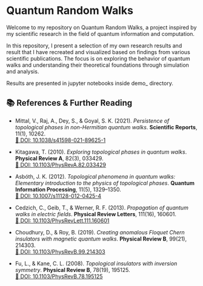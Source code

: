 # Quantum Random Walks 

Welcome to my repository on Quantum Random Walks, a project inspired by my scientific research in the field of quantum information and computation.

In this repository, I present a selection of my own research results and result that I have recreated and visualized based on findings from various scientific publications. 
The focus is on exploring the behavior of quantum walks and understanding their theoretical foundations through simulation and analysis.

Results are presented in jupyter notebooks inside demo_ directory.

## 📚 References & Further Reading

- Mittal, V., Raj, A., Dey, S., & Goyal, S. K. (2021). *Persistence of topological phases in non-Hermitian quantum walks*. **Scientific Reports**, 11(1), 10262.  
  [🔗 DOI: 10.1038/s41598-021-89625-1](https://doi.org/10.1038/s41598-021-89625-1)

- Kitagawa, T. (2010). *Exploring topological phases in quantum walks*. **Physical Review A**, 82(3), 033429.  
  [🔗 DOI: 10.1103/PhysRevA.82.033429](https://doi.org/10.1103/PhysRevA.82.033429)

- Asbóth, J. K. (2012). *Topological phenomena in quantum walks: Elementary introduction to the physics of topological phases*. **Quantum Information Processing**, 11(5), 1329–1350.  
  [🔗 DOI: 10.1007/s11128-012-0425-4](https://doi.org/10.1007/s11128-012-0425-4)

- Cedzich, C., Geib, T., & Werner, R. F. (2013). *Propagation of quantum walks in electric fields*. **Physical Review Letters**, 111(16), 160601.  
  [🔗 DOI: 10.1103/PhysRevLett.111.160601](https://doi.org/10.1103/PhysRevLett.111.160601)

- Choudhury, D., & Roy, B. (2019). *Creating anomalous Floquet Chern insulators with magnetic quantum walks*. **Physical Review B**, 99(21), 214303.  
  [🔗 DOI: 10.1103/PhysRevB.99.214303](https://journals.aps.org/prb/abstract/10.1103/PhysRevB.99.214303)

- Fu, L., & Kane, C. L. (2008). *Topological insulators with inversion symmetry*. **Physical Review B**, 78(19), 195125.  
  [🔗 DOI: 10.1103/PhysRevB.78.195125](https://journals.aps.org/prb/abstract/10.1103/PhysRevB.78.195125)

